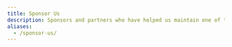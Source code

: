 ```yaml
---
title: Sponsor Us
description: Sponsors and partners who have helped us maintain one of the largest Latinx in Tech communities.
aliases:
  - /sponsor-us/
---
```

